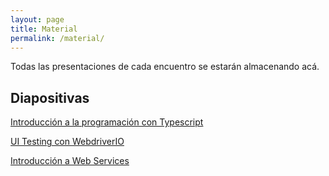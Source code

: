 ```yaml
---
layout: page
title: Material
permalink: /material/
---
```


Todas las presentaciones de cada encuentro se estarán almacenando acá.

## Diapositivas

[Introducción a la programación con Typescript](../static/introduccion_programacion.odp)

[UI Testing con WebdriverIO](../static/ui_testing_webdriverio.odp)

[Introducción a Web Services](../static/introduccion_web_services.odp)
